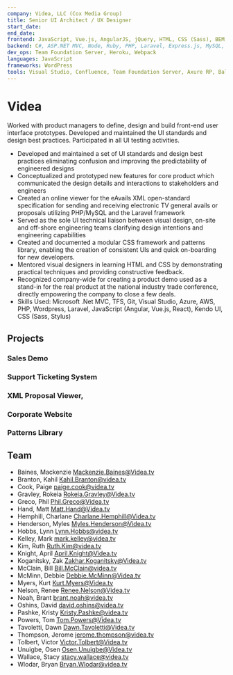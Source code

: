 ```yaml
---
company: Videa, LLC (Cox Media Group)
title: Senior UI Architect / UX Designer
start_date:
end_date:
frontend: JavaScript, Vue.js, AngularJS, jQuery, HTML, CSS (Sass), BEM, Bootstrap, Salesforce Lightning Design System (SLDS), Responsive Design, Web Accessibility, SEO
backend: C#, ASP.NET MVC, Node, Ruby, PHP, Laravel, Express.js, MySQL, Nginx, RESTful APIs
dev_ops: Team Foundation Server, Heroku, Webpack
languages: JavaScript
frameworks: WordPress
tools: Visual Studio, Confluence, Team Foundation Server, Axure RP, Balsamiq Mockups
---
```


# Videa

<!--
• Provide more context about the web-based interactive product demo you designed and developed using Node, Express.js, and Vue.js. Explain its significance and impact.
• Mention any awards or recognition received in this role.
-->

Worked with product managers to define, design and build front-end user interface prototypes. Developed and maintained the UI standards and design best practices. Participated in all UI testing activities.

- Developed and maintained a set of UI standards and design best practices eliminating confusion and improving the predictability of engineered designs
- Conceptualized and prototyped new features for core product which communicated the design details and interactions to stakeholders and engineers
- Created an online viewer for the eAvails XML open-standard specification for sending and receiving electronic TV general avails or proposals utilizing PHP/MySQL and the Laravel framework
- Served as the sole UI technical liaison between visual design, on-site and off-shore engineering teams clarifying design intentions and engineering capabilities
- Created and documented a modular CSS framework and patterns library, enabling the creation of consistent UIs and quick on-boarding for new developers.
- Mentored visual designers in learning HTML and CSS by demonstrating practical techniques and providing constructive feedback.
- Recognized company-wide for creating a product demo used as a stand-in for the real product at the national industry trade conference, directly empowering the company to close a few deals.
- Skills Used: Microsoft .Net MVC, TFS, Git, Visual Studio, Azure, AWS, PHP, Wordpress, Laravel, JavaScript (Angular, Vue.js, React), Kendo UI, CSS (Sass, Stylus)

## Projects

### Sales Demo

### Support Ticketing System

### XML Proposal Viewer,

### Corporate Website

### Patterns Library

## Team

- Baines, Mackenzie <Mackenzie.Baines@Videa.tv>
- Branton, Kahil <Kahil.Branton@videa.tv>
- Cook, Paige <paige.cook@videa.tv>
- Gravley, Rokeia <Rokeia.Gravley@Videa.tv>
- Greco, Phil <Phil.Greco@Videa.tv>
- Hand, Matt <Matt.Hand@Videa.tv>
- Hemphill, Charlane <Charlane.Hemphill@Videa.tv>
- Henderson, Myles <Myles.Henderson@Videa.tv>
- Hobbs, Lynn <Lynn.Hobbs@videa.tv>
- Kelley, Mark <mark.kelley@videa.tv>
- Kim, Ruth <Ruth.Kim@videa.tv>
- Knight, April <April.Knight@Videa.tv>
- Koganitsky, Zak <Zakhar.Koganitsky@Videa.tv>
- McClain, Bill <Bill.McClain@videa.tv>
- McMinn, Debbie <Debbie.McMinn@Videa.tv>
- Myers, Kurt <Kurt.Myers@Videa.tv>
- Nelson, Renee <Renee.Nelson@Videa.tv>
- Noah, Brant <brant.noah@videa.tv>
- Oshins, David <david.oshins@videa.tv>
- Pashke, Kristy <Kristy.Pashke@videa.tv>
- Powers, Tom <Tom.Powers@Videa.tv>
- Tavoletti, Dawn <Dawn.Tavoletti@Videa.tv>
- Thompson, Jerome <jerome.thompson@videa.tv>
- Tolbert, Victor <Victor.Tolbert@Videa.tv>
- Unuigbe, Osen <Osen.Unuigbe@Videa.tv>
- Wallace, Stacy <stacy.wallace@videa.tv>
- Wlodar, Bryan <Bryan.Wlodar@videa.tv>
